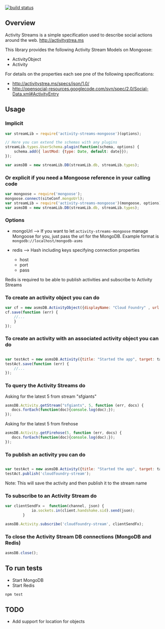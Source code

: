 [![build status](https://secure.travis-ci.org/ciberch/activity-streams-mongoose.png)](http://travis-ci.org/ciberch/activity-streams-mongoose)
## Overview

Activity Streams is a simple specification used to describe social actions around the web. http://activitystrea.ms

This library provides the following Activity Stream Models on Mongoose:

* ActivityObject
* Activity

For details on the properties each see pne of the following specifications:

* http://activitystrea.ms/specs/json/1.0/
* http://opensocial-resources.googlecode.com/svn/spec/2.0/Social-Data.xml#ActivityEntry


## Usage

### Implicit

```javascript
var streamLib = require('activity-streams-mongoose')(options);

// Here you can extend the schemas with any plugins
streamLib.types.UserSchema.plugin(function(schema, options) {
    schema.add({ lastMod: {type: Date, default: date}});
});

var asmsDB = new streamLib.DB(streamLib.db, streamLib.types);
```

### Or explicit if you need a Mongoose reference in your calling code

```javascript
var mongoose = require('mongoose');
mongoose.connect(siteConf.mongoUrl);
var streamLib = require('activity-streams-mongoose')(mongoose, options);
var asmsDB = new streamLib.DB(streamLib.db, streamLib.types);
```

### Options

- mongoUrl --> If you want to let `activity-streams-mongoose` manage Mongoose for you, just pass the url for the MongoDB.
Example format is `mongodb://localhost/mongodb-asms`

- redis --> Hash including keys specifying connection properties
  - host
  - port
  - pass

Redis is required to be able to publish activities and subscribe to Activity Streams

### To create an activity object you can do

```javascript
var cf = new asmsDB.ActivityObject({displayName: "Cloud Foundry" , url: "http://www.cloudfoundry.com"});
cf.save(function (err) {
    //...
    }
});

```

### To create an activity with an associated activity object you can do

```javascript

var testAct = new asmsDB.Activity({title: "Started the app", target: target._id});
testAct.save(function (err) {
    //...
});

```


### To query the Activity Streams do

Asking for the latest 5 from stream "sfgiants"

```javascript
asmsDB.Activity.getStream("sfgiants", 5, function (err, docs) {
   docs.forEach(function(doc){console.log(doc);});
});

```

Asking for the latest 5 from firehose

```javascript
asmsDB.Activity.getFirehose(5, function (err, docs) {
   docs.forEach(function(doc){console.log(doc);});
});

```

### To publish an activity you can do

```javascript

var testAct = new asmsDB.Activity({title: "Started the app", target: target._id});
testAct.publish('cloudfoundry-stream');

```

Note: This will save the activity and then publish it to the stream name


### To subscribe to an Activity Stream do

```javascript
var clientSendFx =  function(channel, json) {
            io.sockets.in(client.handshake.sid).send(json);
        }

asmsDB.Activity.subscribe('cloudfoundry-stream', clientSendFx);
```


### To close the Activity Stream DB connections (MongoDB and Redis)

```javascript
asmsDB.close();
```

## To run tests

- Start MongoDB
- Start Redis

``` bash
npm test
```

## TODO

- Add support for location for objects